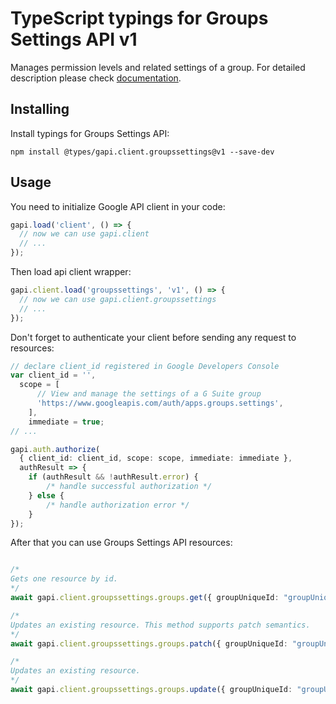 # TypeScript typings for Groups Settings API v1

Manages permission levels and related settings of a group.
For detailed description please check [documentation](https://developers.google.com/google-apps/groups-settings/get_started).

## Installing

Install typings for Groups Settings API:

```
npm install @types/gapi.client.groupssettings@v1 --save-dev
```

## Usage

You need to initialize Google API client in your code:

```typescript
gapi.load('client', () => {
  // now we can use gapi.client
  // ...
});
```

Then load api client wrapper:

```typescript
gapi.client.load('groupssettings', 'v1', () => {
  // now we can use gapi.client.groupssettings
  // ...
});
```

Don't forget to authenticate your client before sending any request to resources:

```typescript
// declare client_id registered in Google Developers Console
var client_id = '',
  scope = [ 
      // View and manage the settings of a G Suite group
      'https://www.googleapis.com/auth/apps.groups.settings',
    ],
    immediate = true;
// ...

gapi.auth.authorize(
  { client_id: client_id, scope: scope, immediate: immediate },
  authResult => {
    if (authResult && !authResult.error) {
        /* handle successful authorization */
    } else {
        /* handle authorization error */
    }
});
```

After that you can use Groups Settings API resources:

```typescript

/*
Gets one resource by id.
*/
await gapi.client.groupssettings.groups.get({ groupUniqueId: "groupUniqueId",  });

/*
Updates an existing resource. This method supports patch semantics.
*/
await gapi.client.groupssettings.groups.patch({ groupUniqueId: "groupUniqueId",  });

/*
Updates an existing resource.
*/
await gapi.client.groupssettings.groups.update({ groupUniqueId: "groupUniqueId",  });
```
